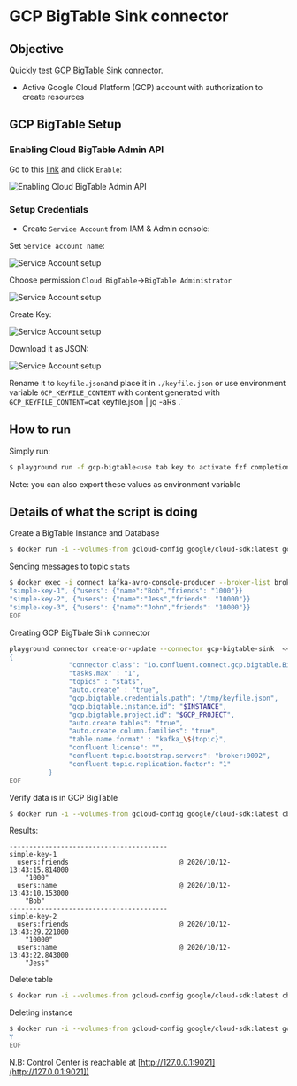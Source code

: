 # GCP BigTable Sink connector



## Objective

Quickly test [GCP BigTable Sink](https://docs.confluent.io/current/connect/kafka-connect-gcp-bigtable/index.html#quick-start) connector.

* Active Google Cloud Platform (GCP) account with authorization to create resources

## GCP BigTable Setup

### Enabling Cloud BigTable Admin API

Go to this [link](https://console.developers.google.com/apis/library/bigtableadmin.googleapis.com) and click `Enable`:

![Enabling Cloud BigTable Admin API](Screenshot5.png)

### Setup Credentials

* Create `Service Account` from IAM & Admin console:

Set `Service account name`:

![Service Account setup](Screenshot1.png)

Choose permission `Cloud BigTable`->`BigTable Administrator`

![Service Account setup](Screenshot2.png)

Create Key:

![Service Account setup](Screenshot3.png)

Download it as JSON:

![Service Account setup](Screenshot4.png)

Rename it to `keyfile.json`and place it in `./keyfile.json` or use environment variable `GCP_KEYFILE_CONTENT` with content generated with `GCP_KEYFILE_CONTENT=`cat keyfile.json | jq -aRs .`


## How to run

Simply run:

```bash
$ playground run -f gcp-bigtable<use tab key to activate fzf completion (see https://kafka-docker-playground.io/#/cli?id=%e2%9a%a1-setup-completion), otherwise use full path, or correct relative path> <GCP_PROJECT> <INSTANCE>
```

Note: you can also export these values as environment variable

## Details of what the script is doing

Create a BigTable Instance and Database

```bash
$ docker run -i --volumes-from gcloud-config google/cloud-sdk:latest gcloud bigtable instances create $INSTANCE --project $GCP_PROJECT --cluster $INSTANCE --cluster-zone=us-east1-c --display-name="playground-bigtable-instance" --instance-type=DEVELOPMENT
```

Sending messages to topic `stats`

```bash
$ docker exec -i connect kafka-avro-console-producer --broker-list broker:9092 --property schema.registry.url=http://schema-registry:8081 --topic stats --property parse.key=true --property key.separator=, --property key.schema='{"type" : "string", "name" : "id"}' --property value.schema='{"type":"record","name":"myrecord","fields":[{"name":"users","type":{"name":"columnfamily","type":"record","fields":[{"name": "name", "type": "string"},{"name": "friends", "type": "string"}]}}]}' << EOF
"simple-key-1", {"users": {"name":"Bob","friends": "1000"}}
"simple-key-2", {"users": {"name":"Jess","friends": "10000"}}
"simple-key-3", {"users": {"name":"John","friends": "10000"}}
EOF
```

Creating GCP BigTbale Sink connector

```bash
playground connector create-or-update --connector gcp-bigtable-sink  << EOF
{
               "connector.class": "io.confluent.connect.gcp.bigtable.BigtableSinkConnector",
               "tasks.max" : "1",
               "topics" : "stats",
               "auto.create" : "true",
               "gcp.bigtable.credentials.path": "/tmp/keyfile.json",
               "gcp.bigtable.instance.id": "$INSTANCE",
               "gcp.bigtable.project.id": "$GCP_PROJECT",
               "auto.create.tables": "true",
               "auto.create.column.families": "true",
               "table.name.format" : "kafka_\${topic}",
               "confluent.license": "",
               "confluent.topic.bootstrap.servers": "broker:9092",
               "confluent.topic.replication.factor": "1"
          }
EOF
```

Verify data is in GCP BigTable

```bash
$ docker run -i --volumes-from gcloud-config google/cloud-sdk:latest cbt -project $GCP_PROJECT -instance $INSTANCE read kafka_stats
```

Results:

```
----------------------------------------
simple-key-1
  users:friends                            @ 2020/10/12-13:43:15.814000
    "1000"
  users:name                               @ 2020/10/12-13:43:10.153000
    "Bob"
----------------------------------------
simple-key-2
  users:friends                            @ 2020/10/12-13:43:29.221000
    "10000"
  users:name                               @ 2020/10/12-13:43:22.843000
    "Jess"
```

Delete table

```bash
$ docker run -i --volumes-from gcloud-config google/cloud-sdk:latest cbt -project $GCP_PROJECT -instance $INSTANCE deletetable kafka_stats
```

Deleting instance

```bash
$ docker run -i --volumes-from gcloud-config google/cloud-sdk:latest gcloud bigtable instances delete $INSTANCE --project $GCP_PROJECT  << EOF
Y
EOF
```

N.B: Control Center is reachable at [http://127.0.0.1:9021](http://127.0.0.1:9021])
